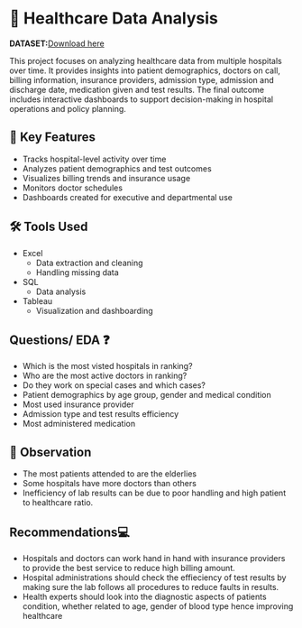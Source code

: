 # 🏥 Healthcare Data Analysis

**DATASET:**[Download here](https://www.kaggle.com/datasets/prasad22/healthcare-dataset)

This project focuses on analyzing healthcare data from multiple hospitals over time. It provides insights into patient demographics, doctors on call, billing information, insurance providers, admission type, admission and discharge date, medication given and test results. The final outcome includes interactive dashboards to support decision-making in hospital operations and policy planning.


## 📌 Key Features

- Tracks hospital-level activity over time
- Analyzes patient demographics and test outcomes
- Visualizes billing trends and insurance usage
- Monitors doctor schedules
- Dashboards created for executive and departmental use


## 🛠️ Tools Used

- Excel
  - Data extraction and cleaning
  - Handling missing data
- SQL
  - Data analysis
- Tableau
  - Visualization and dashboarding

## Questions/ EDA ❓

- Which is the most visted hospitals in ranking?
- Who are the most active doctors in ranking?
- Do they work on special cases and which cases?
- Patient demographics by age group, gender and medical condition
- Most used insurance provider
- Admission type and test results efficiency
- Most administered medication


## 📁 Observation
- The most patients attended to are the elderlies 
- Some hospitals have more doctors than others
- Inefficiency of lab results can be due to poor handling and high patient to healthcare ratio.
  

## Recommendations💻
- Hospitals and doctors can work hand in hand with insurance providers to provide the best service to reduce high billing amount. 
- Hospital administrations should check the effieciency of test results by making sure the lab follows all procedures to reduce faults in results.
- Health experts should look into the diagnostic aspects of patients condition, whether related to age, gender of blood type hence improving healthcare
  

